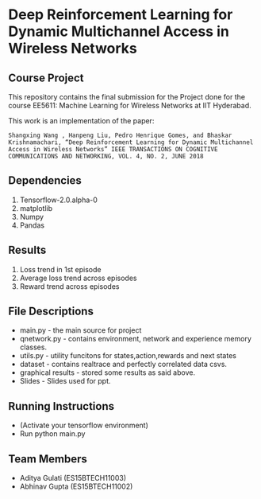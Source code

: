 # Deep Reinforcement Learning for Dynamic Multichannel Access in Wireless Networks

## Course Project

This repository contains the final submission for the Project done for the course EE5611: Machine Learning for Wireless Networks at IIT Hyderabad.

This work is an implementation of the paper:

```
Shangxing Wang , Hanpeng Liu, Pedro Henrique Gomes, and Bhaskar Krishnamachari, “Deep Reinforcement Learning for Dynamic Multichannel Access in Wireless Networks” IEEE TRANSACTIONS ON COGNITIVE COMMUNICATIONS AND NETWORKING, VOL. 4, NO. 2, JUNE 2018
```

## Dependencies

1. Tensorflow-2.0.alpha-0
2. matplotlib
3. Numpy
4. Pandas

## Results

1. Loss trend in 1st episode 
2. Average loss trend across episodes 
3. Reward trend across episodes

## File Descriptions

* main.py  - the main source for project
* qnetwork.py  - contains environment, network and experience memory classes.
* utils.py - utility funcitons for states,action,rewards and next states
* dataset - contains realtrace and perfectly correlated data csvs.
* graphical results - stored some results as said above.
* Slides - Slides used for ppt.

## Running Instructions

* (Activate your tensorflow environment)
* Run python main.py

## Team Members
* Aditya Gulati (ES15BTECH11003) 
* Abhinav Gupta (ES15BTECH11002)
